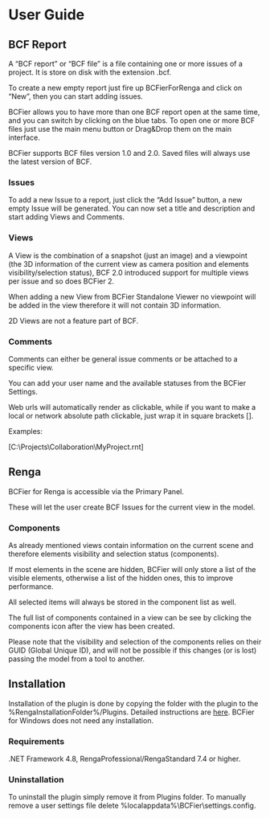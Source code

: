# User Guide #


## BCF Report ##

A “BCF report” or “BCF file” is a file containing one or more issues of a project. It is store on disk with the extension .bcf.

To create a new empty report just fire up BCFierForRenga and click on “New”, then you can start adding issues.

BCFier allows you to have more than one BCF report open at the same time, and you can switch by clicking on the blue tabs. To open one or more BCF files just use the main menu button or Drag&Drop them on the main interface.

BCFier supports BCF files version 1.0 and 2.0. Saved files will always use the latest version of BCF.

### Issues ###

To add a new Issue to a report, just click the “Add Issue” button, a new empty Issue will be generated. You can now set a title and description and start adding Views and Comments.

### Views ###

A View is the combination of a snapshot (just an image) and a viewpoint (the 3D information of the current view as camera position and elements visibility/selection status), BCF 2.0 introduced support for multiple views per issue and so does BCFier 2.

When adding a new View from BCFier Standalone Viewer no viewpoint will be added in the view therefore it will not contain 3D information.

2D Views are not a feature part of BCF.

### Comments ###

Comments can either be general issue comments or be attached to a specific view.

You can add your user name and the available statuses from the BCFier Settings.

Web urls will automatically render as clickable, while if you want to make a local or network absolute path clickable, just wrap it in square brackets [].

Examples:

[C:\Projects\Collaboration\MyProject.rnt]

## Renga

BCFier for Renga is accessible via the Primary Panel.

These will let the user create BCF Issues for the current view in the model.

### Components ###

As already mentioned views contain information on the current scene and therefore elements visibility and selection status (components).

If most elements in the scene are hidden, BCFier will only store a list of the visible elements, otherwise a list of the hidden ones, this to improve performance.

All selected items will always be stored in the component list as well.

The full list of components contained in a view can be see by clicking the components icon after the view has been created.

Please note that the visibility and selection of the components relies on their GUID (Global Unique ID), and will not be possible if this changes (or is lost) passing the model from a tool to another.

## Installation ##

Installation of the plugin is done by copying the folder with the plugin to the %RengaInstallationFolder%/Plugins. Detailed instructions are [here](https://help.rengabim.com/en/index.htm#plugins.htm). BCFier for Windows does not need any installation.

### Requirements ###

.NET Framework 4.8, RengaProfessional/RengaStandard 7.4 or higher.

### Uninstallation ###

To uninstall the plugin simply remove it from Plugins folder. To manually remove a user settings file delete %localappdata%\BCFier\settings.config.
